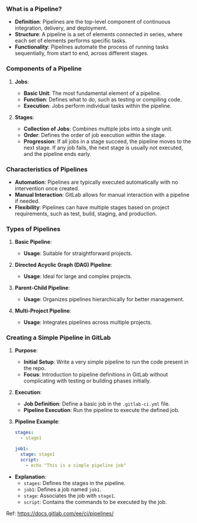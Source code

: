 ### What is a Pipeline?

- **Definition**: Pipelines are the top-level component of continuous integration, delivery, and deployment.
- **Structure**: A pipeline is a set of elements connected in series, where each set of elements performs specific tasks.
- **Functionality**: Pipelines automate the process of running tasks sequentially, from start to end, across different stages.

### Components of a Pipeline

1. **Jobs**:
   - **Basic Unit**: The most fundamental element of a pipeline.
   - **Function**: Defines what to do, such as testing or compiling code.
   - **Execution**: Jobs perform individual tasks within the pipeline.

2. **Stages**:
   - **Collection of Jobs**: Combines multiple jobs into a single unit.
   - **Order**: Defines the order of job execution within the stage.
   - **Progression**: If all jobs in a stage succeed, the pipeline moves to the next stage. If any job fails, the next stage is usually not executed, and the pipeline ends early.

### Characteristics of Pipelines

- **Automation**: Pipelines are typically executed automatically with no intervention once created.
- **Manual Interaction**: GitLab allows for manual interaction with a pipeline if needed.
- **Flexibility**: Pipelines can have multiple stages based on project requirements, such as test, build, staging, and production.

### Types of Pipelines

1. **Basic Pipeline**:
   - **Usage**: Suitable for straightforward projects.
   
2. **Directed Acyclic Graph (DAG) Pipeline**:
   - **Usage**: Ideal for large and complex projects.

3. **Parent-Child Pipeline**:
   - **Usage**: Organizes pipelines hierarchically for better management.
   
4. **Multi-Project Pipeline**:
   - **Usage**: Integrates pipelines across multiple projects.

### Creating a Simple Pipeline in GitLab

1. **Purpose**:
   - **Initial Setup**: Write a very simple pipeline to run the code present in the repo.
   - **Focus**: Introduction to pipeline definitions in GitLab without complicating with testing or building phases initially.

2. **Execution**:
   - **Job Definition**: Define a basic job in the `.gitlab-ci.yml` file.
   - **Pipeline Execution**: Run the pipeline to execute the defined job.

3. **Pipeline Example**:
   ```yaml
   stages:
     - stage1
   
   job1:
     stage: stage1
     script:
       - echo "This is a simple pipeline job"
   ```

- **Explanation**:
  - `stages`: Defines the stages in the pipeline.
  - `job1`: Defines a job named `job1`.
  - `stage`: Associates the job with `stage1`.
  - `script`: Contains the commands to be executed by the job.


Ref: https://docs.gitlab.com/ee/ci/pipelines/

